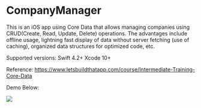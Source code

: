 # CompanyManager
This is an iOS app using Core Data that allows managing companies using CRUD(Create, Read, Update, Delete) operations. The advantages include offline usage, lightning fast display of data without server fetching (use of caching), organized data structures for optimized code, etc.

Supported versions: Swift 4.2+ Xcode 10+ 

Reference: https://www.letsbuildthatapp.com/course/Intermediate-Training-Core-Data

Demo Below:

![](demo.gif)

